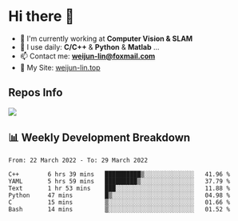 # Hi there 👋

<!--
**Weijun-Lin/Weijun-Lin** is a ✨ _special_ ✨ repository because its `README.md` (this file) appears on your GitHub profile.

Here are some ideas to get you started:

- 🔭 I’m currently working on ...
- 🌱 I’m currently learning ...
- 👯 I’m looking to collaborate on ...
- 🤔 I’m looking for help with ...
- 💬 Ask me about ...
- 📫 How to reach me: ...
- 😄 Pronouns: ...
- ⚡ Fun fact: ...
-->

- 🏢 I'm currently working at **Computer Vision & SLAM**
- 🚀 I use daily: **C/C++** & **Python** & **Matlab** ...
- 📫 Contact me: **weijun-lin@foxmail.com**
- 🔗 My Site: [weijun-lin.top](https://weijun-lin.top/p)

  

## Repos Info
![](https://github-readme-stats.vercel.app/api?username=Weijun-Lin&theme=cobalt)

## 📊 Weekly Development Breakdown

<!--START_SECTION:waka-->

```text
From: 22 March 2022 - To: 29 March 2022

C++        6 hrs 39 mins   ██████████▒░░░░░░░░░░░░░░   41.96 %
YAML       5 hrs 59 mins   █████████▒░░░░░░░░░░░░░░░   37.79 %
Text       1 hr 53 mins    ███░░░░░░░░░░░░░░░░░░░░░░   11.88 %
Python     47 mins         █▒░░░░░░░░░░░░░░░░░░░░░░░   04.98 %
C          15 mins         ▒░░░░░░░░░░░░░░░░░░░░░░░░   01.66 %
Bash       14 mins         ▒░░░░░░░░░░░░░░░░░░░░░░░░   01.52 %
```

<!--END_SECTION:waka-->
